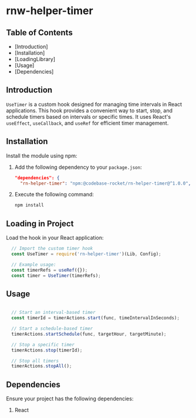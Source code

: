 # rnw-helper-timer


## Table of Contents
- [Introduction]
- [Installation]
- [LoadingLibrary]
- [Usage]
- [Dependencies]


## Introduction

`UseTimer` is a custom hook designed for managing time intervals in React applications. This hook provides a convenient way to start, stop, and schedule timers based on intervals or specific times. It uses React's `useEffect`, `useCallback`, and `useRef` for efficient timer management.


## Installation

Install the module using npm:

1. Add the following dependency to your `package.json`:

    ```json
    "dependencies": {
      "rn-helper-timer": "npm:@codebase-rocket/rn-helper-timer@^1.0.0",    }
    ```

2. Execute the following command:

    ```bash
    npm install
    ```

## Loading in Project

Load the hook in your React application:

  ```javascript
    // Import the custom timer hook
    const UseTimer = require('rn-helper-timer')(Lib, Config);

    // Example usage:
    const timerRefs = useRef({});
    const timer = UseTimer(timerRefs);

  ```

## Usage

  ```javascript

    // Start an interval-based timer
    const timerId = timerActions.start(func, timeIntervalInSeconds);

    // Start a schedule-based timer
    timerActions.startSchedule(func, targetHour, targetMinute);

    // Stop a specific timer
    timerActions.stop(timerId);

    // Stop all timers
    timerActions.stopAll();

  ```


  ## Dependencies

  Ensure your project has the following dependencies:

  1. React




